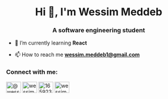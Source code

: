 <h1 align="center">Hi 👋, I'm Wessim Meddeb</h1>
<h3 align="center">A software engineering student</h3>

- 🌱 I’m currently learning **React**

- 📫 How to reach me **wessim.meddeb1@gmail.com**

<h3 align="left">Connect with me:</h3>
<p align="left">
<a href="https://dev.to/@wess22" target="blank"><img align="center" src="https://raw.githubusercontent.com/rahuldkjain/github-profile-readme-generator/master/src/images/icons/Social/devto.svg" alt="@wess22" height="30" width="40" /></a>
<a href="https://linkedin.com/in/wessim-meddeb-525617224" target="blank"><img align="center" src="https://raw.githubusercontent.com/rahuldkjain/github-profile-readme-generator/master/src/images/icons/Social/linked-in-alt.svg" alt="wessim-meddeb-525617224" height="30" width="40" /></a>
<a href="https://stackoverflow.com/users/16592333" target="blank"><img align="center" src="https://raw.githubusercontent.com/rahuldkjain/github-profile-readme-generator/master/src/images/icons/Social/stack-overflow.svg" alt="16592333" height="30" width="40" /></a>
<a href="https://www.leetcode.com/wessim2" target="blank"><img align="center" src="https://raw.githubusercontent.com/rahuldkjain/github-profile-readme-generator/master/src/images/icons/Social/leet-code.svg" alt="wessim2" height="30" width="40" /></a>
</p>

